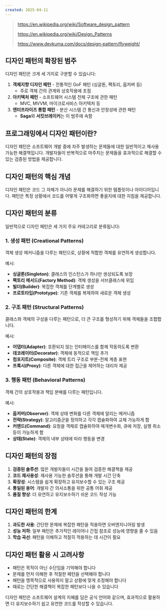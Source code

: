 ```yaml
---
created: 2025-04-11
---
```


> https://en.wikipedia.org/wiki/Software_design_pattern
> 
> https://en.wikipedia.org/wiki/Design_Patterns
> 
> https://www.devkuma.com/docs/design-pattern/flyweight/

## 디자인 패턴의 확장된 범주

디자인 패턴은 크게 세 가지로 구분할 수 있습니다:

1. **객체지향 디자인 패턴** - 전통적인 GoF 패턴 (싱글톤, 팩토리, 옵저버 등)
    - 주로 객체 간의 관계와 상호작용에 초점
2. **아키텍처 패턴** - 소프트웨어 시스템 전체 구조에 관한 패턴
    - MVC, MVVM, 마이크로서비스 아키텍처 등
3. **엔터프라이즈 통합 패턴** - 분산 시스템 간 통신과 안정성에 관한 패턴
    - **Saga**와 **서킷브레이커**는 이 범주에 속함
## 프로그래밍에서 디자인 패턴이란?

디자인 패턴은 소프트웨어 개발 중에 자주 발생하는 문제들에 대한 일반적이고 재사용 가능한 해결책입니다. 개발자들이 반복적으로 마주치는 문제들을 효과적으로 해결할 수 있는 검증된 방법을 제공합니다.

## 디자인 패턴의 핵심 개념

디자인 패턴은 코드 그 자체가 아니라 문제를 해결하기 위한 템플릿이나 아이디어입니다. 패턴은 특정 상황에서 코드를 어떻게 구조화하면 좋을지에 대한 지침을 제공합니다.

## 디자인 패턴의 분류

일반적으로 디자인 패턴은 세 가지 주요 카테고리로 분류됩니다:

### 1. 생성 패턴 (Creational Patterns)

객체 생성 메커니즘을 다루는 패턴으로, 상황에 적합한 객체를 유연하게 생성합니다.

예시:

- **싱글톤(Singleton)**: 클래스의 인스턴스가 하나만 생성되도록 보장
- **팩토리 메서드(Factory Method)**: 객체 생성을 서브클래스에 위임
- **빌더(Builder)**: 복잡한 객체를 단계별로 생성
- **프로토타입(Prototype)**: 기존 객체를 복제하여 새로운 객체 생성

### 2. 구조 패턴 (Structural Patterns)

클래스와 객체의 구성을 다루는 패턴으로, 더 큰 구조를 형성하기 위해 객체들을 조합합니다.

예시:

- **어댑터(Adapter)**: 호환되지 않는 인터페이스를 함께 작동하도록 변환
- **데코레이터(Decorator)**: 객체에 동적으로 책임 추가
- **컴포지트(Composite)**: 객체 트리 구조로 부분-전체 계층 표현
- **프록시(Proxy)**: 다른 객체에 대한 접근을 제어하는 대리자 제공

### 3. 행동 패턴 (Behavioral Patterns)

객체 간의 상호작용과 책임 분배를 다루는 패턴입니다.

예시:

- **옵저버(Observer)**: 객체 상태 변화를 다른 객체에 알리는 메커니즘
- **전략(Strategy)**: 알고리즘군을 정의하고 각각 캡슐화하여 교체 가능하게 함
- **커맨드(Command)**: 요청을 객체로 캡슐화하여 매개변수화, 큐에 저장, 실행 취소 등이 가능하게 함
- **상태(State)**: 객체의 내부 상태에 따라 행동을 변경

## 디자인 패턴의 장점

1. **검증된 솔루션**: 많은 개발자들이 시간을 들여 검증한 해결책을 제공
2. **코드 재사용성**: 재사용 가능한 솔루션을 통해 개발 시간 단축
3. **확장성**: 시스템을 쉽게 확장하고 유지보수할 수 있는 구조 제공
4. **통일된 용어**: 개발자 간 의사소통을 위한 공통 어휘 제공
5. **품질 향상**: 더 유연하고 유지보수하기 쉬운 코드 작성 가능

## 디자인 패턴의 한계

1. **과도한 사용**: 간단한 문제에 복잡한 패턴을 적용하면 오버엔지니어링 발생
2. **성능 저하**: 일부 패턴은 추가적인 레이어나 간접 참조로 성능에 영향을 줄 수 있음
3. **학습 곡선**: 패턴을 이해하고 적절히 적용하는 데 시간이 필요

## 디자인 패턴 활용 시 고려사항

- 패턴은 목적이 아닌 수단임을 기억해야 합니다
- 문제를 먼저 이해한 후 적절한 패턴을 선택해야 합니다
- 패턴을 맹목적으로 사용하지 말고 상황에 맞게 조정해야 합니다
- 때로는 간단한 해결책이 복잡한 패턴보다 나을 수 있습니다

디자인 패턴은 소프트웨어 설계의 지혜를 담은 공식 언어와 같으며, 효과적으로 활용하면 더 유지보수하기 쉽고 유연한 코드를 작성할 수 있습니다.